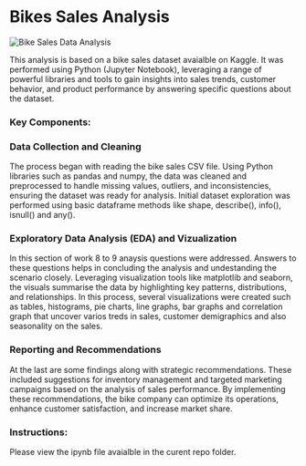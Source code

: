 # Bikes Sales Analysis


![Bike Sales Data Analysis](https://github.com/aarushi50/Portfolio-Projects/assets/35843318/5c65a772-7f6d-4517-a0d3-e62392b397de)


This analysis is based on a bike sales dataset avaialble on Kaggle. It was performed using Python (Jupyter Notebook), leveraging a range of powerful libraries and tools to gain insights into sales trends, customer behavior, and product performance by answering specific questions about the dataset.

### Key Components:

### Data Collection and Cleaning
The process began with reading the bike sales CSV file. Using Python libraries such as pandas and numpy, the data was cleaned and preprocessed to handle missing values, outliers, and inconsistencies, ensuring the dataset was ready for analysis. Initial dataset exploration was performed using basic dataframe methods like shape, describe(), info(), isnull() and any(). 


### Exploratory Data Analysis (EDA) and Vizualization
In this section of work 8 to 9 anaysis questions were addressed. Answers to these questions helps in concluding the analysis and undestanding the scenario closely. Leveraging visualization tools like matplotlib and seaborn, the visuals summarise the data by highlighting key patterns, distributions, and relationships. In this process, several visualizations were created such as tables, histograms, pie charts, line graphs, bar graphs and correlation graph that uncover varios treds in sales, customer demigraphics and also seasonality on the sales.


### Reporting and Recommendations
At the last are some findings along with strategic recommendations. These included suggestions for inventory management and targeted marketing campaigns based on the analysis of sales performance. By implementing these recommendations, the bike company can optimize its operations, enhance customer satisfaction, and increase market share.


### Instructions:
Please view the ipynb file avaialble in the curent repo folder.